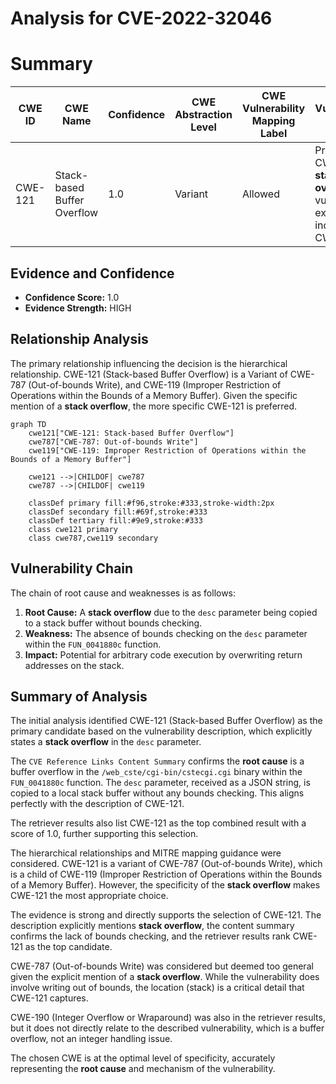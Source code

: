 # Analysis for CVE-2022-32046

# Summary
| CWE ID | CWE Name | Confidence | CWE Abstraction Level | CWE Vulnerability Mapping Label | CWE-Vulnerability Mapping Notes |
|---|---|---|---|---|---|
| CWE-121 | Stack-based Buffer Overflow | 1.0 | Variant | Allowed | Primary CWE. The **stack overflow** vulnerability explicitly indicates this CWE. |

## Evidence and Confidence

*   **Confidence Score:** 1.0
*   **Evidence Strength:** HIGH

## Relationship Analysis
The primary relationship influencing the decision is the hierarchical relationship. CWE-121 (Stack-based Buffer Overflow) is a Variant of CWE-787 (Out-of-bounds Write), and CWE-119 (Improper Restriction of Operations within the Bounds of a Memory Buffer). Given the specific mention of a **stack overflow**, the more specific CWE-121 is preferred.

```mermaid
graph TD
    cwe121["CWE-121: Stack-based Buffer Overflow"]
    cwe787["CWE-787: Out-of-bounds Write"]
    cwe119["CWE-119: Improper Restriction of Operations within the Bounds of a Memory Buffer"]
    
    cwe121 -->|CHILDOF| cwe787
    cwe787 -->|CHILDOF| cwe119
    
    classDef primary fill:#f96,stroke:#333,stroke-width:2px
    classDef secondary fill:#69f,stroke:#333
    classDef tertiary fill:#9e9,stroke:#333
    class cwe121 primary
    class cwe787,cwe119 secondary
```

## Vulnerability Chain
The chain of root cause and weaknesses is as follows:
1.  **Root Cause:** A **stack overflow** due to the `desc` parameter being copied to a stack buffer without bounds checking.
2.  **Weakness:** The absence of bounds checking on the `desc` parameter within the `FUN_0041880c` function.
3.  **Impact:** Potential for arbitrary code execution by overwriting return addresses on the stack.

## Summary of Analysis
The initial analysis identified CWE-121 (Stack-based Buffer Overflow) as the primary candidate based on the vulnerability description, which explicitly states a **stack overflow** in the `desc` parameter.

The `CVE Reference Links Content Summary` confirms the **root cause** is a buffer overflow in the `/web_cste/cgi-bin/cstecgi.cgi` binary within the `FUN_0041880c` function. The `desc` parameter, received as a JSON string, is copied to a local stack buffer without any bounds checking. This aligns perfectly with the description of CWE-121.

The retriever results also list CWE-121 as the top combined result with a score of 1.0, further supporting this selection.

The hierarchical relationships and MITRE mapping guidance were considered. CWE-121 is a variant of CWE-787 (Out-of-bounds Write), which is a child of CWE-119 (Improper Restriction of Operations within the Bounds of a Memory Buffer). However, the specificity of the **stack overflow** makes CWE-121 the most appropriate choice.

The evidence is strong and directly supports the selection of CWE-121. The description explicitly mentions **stack overflow**, the content summary confirms the lack of bounds checking, and the retriever results rank CWE-121 as the top candidate.

CWE-787 (Out-of-bounds Write) was considered but deemed too general given the explicit mention of a **stack overflow**. While the vulnerability does involve writing out of bounds, the location (stack) is a critical detail that CWE-121 captures.

CWE-190 (Integer Overflow or Wraparound) was also in the retriever results, but it does not directly relate to the described vulnerability, which is a buffer overflow, not an integer handling issue.

The chosen CWE is at the optimal level of specificity, accurately representing the **root cause** and mechanism of the vulnerability.
